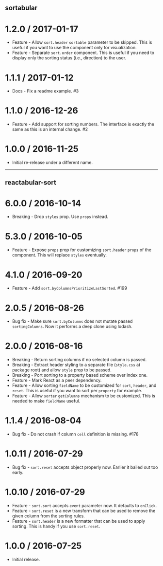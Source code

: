 ## sortabular

1.2.0 / 2017-01-17
==================

  * Feature - Allow `sort.header` `sortable` parameter to be skipped. This is useful if you want to use the component only for visualization.
  * Feature - Separate `sort.order` component. This is useful if you need to display only the sorting status (i.e., direction) to the user.

1.1.1 / 2017-01-12
==================

  * Docs - Fix a readme example. #3

1.1.0 / 2016-12-26
==================

  * Feature - Add support for sorting numbers. The interface is exactly the same as this is an internal change. #2

1.0.0 / 2016-11-25
==================

  * Initial re-release under a different name.

---

## reactabular-sort

6.0.0 / 2016-10-14
==================

  * Breaking - Drop `styles` prop. Use `props` instead.

5.3.0 / 2016-10-05
==================

  * Feature - Expose `props` prop for customizing `sort.header` `props` of the component. This will replace `styles` eventually.

4.1.0 / 2016-09-20
==================

  * Feature - Add `sort.byColumnsPrioritizeLastSorted`. #199

2.0.5 / 2016-08-26
==================

  * Bug fix - Make sure `sort.byColumns` does not mutate passed `sortingColumns`. Now it performs a deep clone using lodash.

2.0.0 / 2016-08-16
==================

  * Breaking - Return sorting columns if no selected column is passed.
  * Breaking - Extract header styling to a separate file (`style.css` at package root) and allow `style` prop to be passed.
  * Breaking - Port sorting to a property based scheme over index one.
  * Feature - Mark React as a peer dependency.
  * Feature - Allow sorting `fieldName` to be customized for `sort`, `header`, and `reset`. This is useful if you want to sort per `property` for example.
  * Feature - Allow `sorter` `getColumns` mechanism to be customized. This is needed to make `fieldName` useful.

1.1.4 / 2016-08-04
==================

  * Bug fix - Do not crash if column `cell` definition is missing. #178

1.0.11 / 2016-07-29
===================

  * Bug fix - `sort.reset` accepts object properly now. Earlier it bailed out too early.

1.0.10 / 2016-07-29
===================

  * Feature - `sort.sort` accepts `event` parameter now. It defaults to `onClick`.
  * Feature - `sort.reset` is a new transform that can be used to remove the given column from the sorting rules.
  * Feature - `sort.header` is a new formatter that can be used to apply sorting. This is handy if you use `sort.reset`.

1.0.0 / 2016-07-25
==================

  * Initial release.
